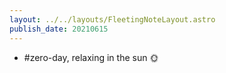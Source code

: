 ```yaml
---
layout: ../../layouts/FleetingNoteLayout.astro
publish_date: 20210615
---
```


- #zero-day, relaxing in the sun 🌞
